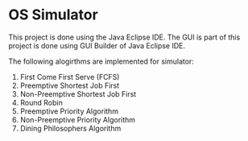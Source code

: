 # OS Simulator
This project is done using the Java Eclipse IDE. The GUI is part of this project is done using GUI Builder of Java Eclipse IDE.

The following alogirthms are implemented for simulator:
1. First Come First Serve (FCFS)
2. Preemptive Shortest Job First
4. Non-Preemptive Shortest Job First 
5. Round Robin 
6. Preemptive Priority Algorithm
7. Non-Preemptive Priority Algorithm
8. Dining Philosophers Algorithm

